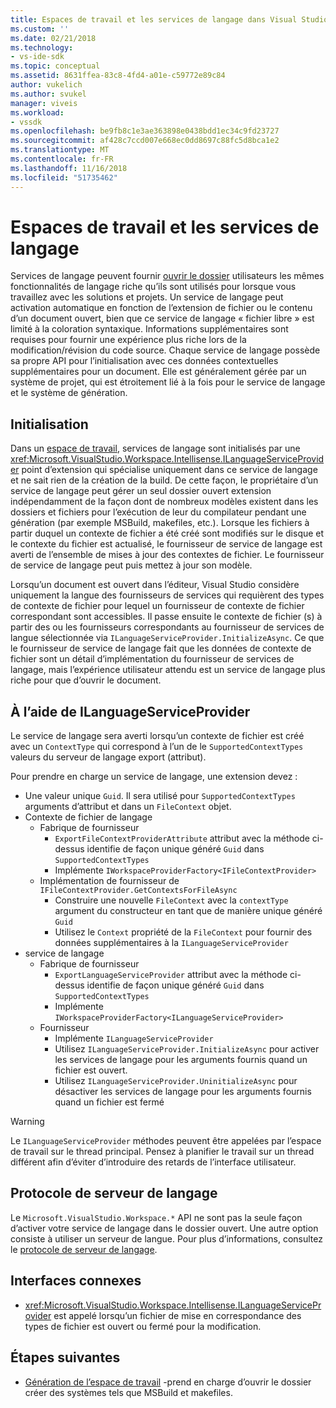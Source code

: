 ```yaml
---
title: Espaces de travail et les services de langage dans Visual Studio | Microsoft Docs
ms.custom: ''
ms.date: 02/21/2018
ms.technology:
- vs-ide-sdk
ms.topic: conceptual
ms.assetid: 8631ffea-83c8-4fd4-a01e-c59772e89c84
author: vukelich
ms.author: svukel
manager: viveis
ms.workload:
- vssdk
ms.openlocfilehash: be9fb8c1e3ae363898e0438bdd1ec34c9fd23727
ms.sourcegitcommit: af428c7ccd007e668ec0dd8697c88fc5d8bca1e2
ms.translationtype: MT
ms.contentlocale: fr-FR
ms.lasthandoff: 11/16/2018
ms.locfileid: "51735462"
---
```

# <a name="workspaces-and-language-services"></a>Espaces de travail et les services de langage

Services de langage peuvent fournir [ouvrir le dossier](../ide/develop-code-in-visual-studio-without-projects-or-solutions.md) utilisateurs les mêmes fonctionnalités de langage riche qu’ils sont utilisés pour lorsque vous travaillez avec les solutions et projets. Un service de langage peut activation automatique en fonction de l’extension de fichier ou le contenu d’un document ouvert, bien que ce service de langage « fichier libre » est limité à la coloration syntaxique. Informations supplémentaires sont requises pour fournir une expérience plus riche lors de la modification/révision du code source. Chaque service de langage possède sa propre API pour l’initialisation avec ces données contextuelles supplémentaires pour un document. Elle est généralement gérée par un système de projet, qui est étroitement lié à la fois pour le service de langage et le système de génération.

## <a name="initialization"></a>Initialisation

Dans un [espace de travail](workspaces.md), services de langage sont initialisés par une <xref:Microsoft.VisualStudio.Workspace.Intellisense.ILanguageServiceProvider> point d’extension qui spécialise uniquement dans ce service de langage et ne sait rien de la création de la build. De cette façon, le propriétaire d’un service de langage peut gérer un seul dossier ouvert extension indépendamment de la façon dont de nombreux modèles existent dans les dossiers et fichiers pour l’exécution de leur du compilateur pendant une génération (par exemple MSBuild, makefiles, etc.). Lorsque les fichiers à partir duquel un contexte de fichier a été créé sont modifiés sur le disque et le contexte du fichier est actualisé, le fournisseur de service de langage est averti de l’ensemble de mises à jour des contextes de fichier. Le fournisseur de service de langage peut puis mettez à jour son modèle.

Lorsqu’un document est ouvert dans l’éditeur, Visual Studio considère uniquement la langue des fournisseurs de services qui requièrent des types de contexte de fichier pour lequel un fournisseur de contexte de fichier correspondant sont accessibles. Il passe ensuite le contexte de fichier (s) à partir des ou les fournisseurs correspondants au fournisseur de services de langue sélectionnée via `ILanguageServiceProvider.InitializeAsync`. Ce que le fournisseur de service de langage fait que les données de contexte de fichier sont un détail d’implémentation du fournisseur de services de langage, mais l’expérience utilisateur attendu est un service de langage plus riche pour que d’ouvrir le document.

## <a name="using-ilanguageserviceprovider"></a>À l’aide de ILanguageServiceProvider

Le service de langage sera averti lorsqu’un contexte de fichier est créé avec un `ContextType` qui correspond à l’un de le `SupportedContextTypes` valeurs du serveur de langage export (attribut).

Pour prendre en charge un service de langage, une extension devez :

- Une valeur unique `Guid`. Il sera utilisé pour `SupportedContextTypes` arguments d’attribut et dans un `FileContext` objet.
- Contexte de fichier de langage
  - Fabrique de fournisseur
    - `ExportFileContextProviderAttribute` attribut avec la méthode ci-dessus identifie de façon unique généré `Guid` dans `SupportedContextTypes`
    - Implémente `IWorkspaceProviderFactory<IFileContextProvider>`
  - Implémentation de fournisseur de `IFileContextProvider.GetContextsForFileAsync`
    - Construire une nouvelle `FileContext` avec la `contextType` argument du constructeur en tant que de manière unique généré `Guid`
    - Utilisez le `Context` propriété de la `FileContext` pour fournir des données supplémentaires à la `ILanguageServiceProvider`
- service de langage
  - Fabrique de fournisseur
    - `ExportLanguageServiceProvider` attribut avec la méthode ci-dessus identifie de façon unique généré `Guid` dans `SupportedContextTypes`
    - Implémente `IWorkspaceProviderFactory<ILanguageServiceProvider>`
  - Fournisseur
    - Implémente `ILanguageServiceProvider`
    - Utilisez `ILanguageServiceProvider.InitializeAsync` pour activer les services de langage pour les arguments fournis quand un fichier est ouvert.
    - Utilisez `ILanguageServiceProvider.UninitializeAsync` pour désactiver les services de langage pour les arguments fournis quand un fichier est fermé

>[!WARNING]
>Le `ILanguageServiceProvider` méthodes peuvent être appelées par l’espace de travail sur le thread principal. Pensez à planifier le travail sur un thread différent afin d’éviter d’introduire des retards de l’interface utilisateur.

## <a name="language-server-protocol"></a>Protocole de serveur de langage

Le `Microsoft.VisualStudio.Workspace.*` API ne sont pas la seule façon d’activer votre service de langage dans le dossier ouvert. Une autre option consiste à utiliser un serveur de langue. Pour plus d’informations, consultez le [protocole de serveur de langage](language-server-protocol.md).

## <a name="related-interfaces"></a>Interfaces connexes

- <xref:Microsoft.VisualStudio.Workspace.Intellisense.ILanguageServiceProvider> est appelé lorsqu’un fichier de mise en correspondance des types de fichier est ouvert ou fermé pour la modification.

## <a name="next-steps"></a>Étapes suivantes

* [Génération de l’espace de travail](workspace-build.md) -prend en charge d’ouvrir le dossier créer des systèmes tels que MSBuild et makefiles. 